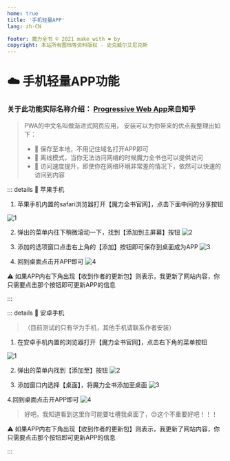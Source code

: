```yaml
---
home: true
title: '手机轻量APP'
lang: zh-CN

footer: 魔力全书 © 2021 make with ❤️ by
copyright: 本站所有图档等资料版权 - 史克威尔艾尼克斯
---
```


# ☁️ 手机轻量APP功能

### 关于此功能实际名称介绍： [Progressive Web App](https://zhuanlan.zhihu.com/p/240534682)来自知乎

> PWA的中文名叫做渐进式网页应用， 安装可以为你带来的优点我整理出如下：
> - 📳 保存至本地，不用记住域名打开APP即可
> - 📴 离线模式，当你无法访问网络的时候魔力全书也可以提供访问
> - 🤳 访问速度提升，即使你在网络环境非常差的情况下，依然可以快速的访问到内容

::: details 🍏 苹果手机

1. 苹果手机内置的safari浏览器打开【魔力全书官网】，点击下面中间的分享按钮

![1](https://user-images.githubusercontent.com/78347270/116413848-ef551200-a872-11eb-9163-26bb1e93a333.png)


2. 弹出的菜单内往下稍微滚动一下，找到【添加到主屏幕】按钮
![2](https://user-images.githubusercontent.com/78347270/116413851-f0863f00-a872-11eb-922d-f12f1304409c.png)


3. 添加的选项窗口点击右上角的【添加】按钮即可保存到桌面成为APP
![3](https://user-images.githubusercontent.com/78347270/116413853-f11ed580-a872-11eb-92fc-ea3484243164.png)


4. 回到桌面点击开APP即可
![4](https://user-images.githubusercontent.com/78347270/116413854-f11ed580-a872-11eb-8383-90a7ce3c9645.png)


⚠️ 如果APP内右下角出现【收到作者的更新包】则表示，我更新了网站内容，你只需要点击那个按钮即可更新APP的信息

::: 


::: details 🐧 安卓手机 

> （目前测试的只有华为手机，其他手机请联系作者安装）

1. 在安卓手机内置的浏览器打开【魔力全书官网】，点击右下角的菜单按钮

![1](https://user-images.githubusercontent.com/78347270/116415112-1102c900-a874-11eb-93e9-0afd252ea148.png)

2. 弹出的菜单内找到【添加至】按钮
![2](https://user-images.githubusercontent.com/78347270/116415123-12cc8c80-a874-11eb-936a-0c0f74535b27.png)

3. 添加窗口内选择【桌面】，将魔力全书添加至桌面
![3](https://user-images.githubusercontent.com/78347270/116415680-9a1a0000-a874-11eb-8583-a185a57ccb23.png)

4.回到桌面点击开APP即可
![4](https://user-images.githubusercontent.com/78347270/116415132-14965000-a874-11eb-96c7-2b4572191b31.png)

> 好吧，我知道看到这里你可能要吐槽我桌面了，😒这个不重要好吧！！！

⚠️ 如果APP内右下角出现【收到作者的更新包】则表示，我更新了网站内容，你只需要点击那个按钮即可更新APP的信息

::: 